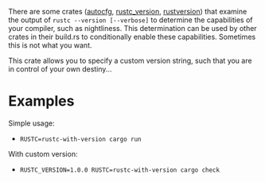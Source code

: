 There are some crates ([autocfg](https://docs.rs/autocfg), [rustc_version](https://docs.rs/rustc_version), [rustversion](https://docs.rs/rustversion)) that examine the output of `rustc --version [--verbose]` to determine the capabilities of your compiler, such as nightliness. This determination can be used by other crates in their build.rs to conditionally enable these capabilities. Sometimes this is not what you want.

This crate allows you to specify a custom version string, such that you are in control of your own destiny...

# Examples
Simple usage:
 - `RUSTC=rustc-with-version cargo run`

With custom version:
 - `RUSTC_VERSION=1.0.0 RUSTC=rustc-with-version cargo check`
